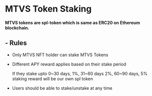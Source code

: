 # MTVS Token Staking
#### MTVS tokens are spl-token which is same as ERC20 on Ethereum blockchain.
## - Rules
* Only MTVS NFT holder can stake MTVS Tokens
* Different APY reward applies based on their stake period

  If they stake upto 0~30 days, 1%, 31~60 days 2%, 60~90 days, 5%
  staking reward will be our own spl token

* Users should be able to stake/unstake at any time